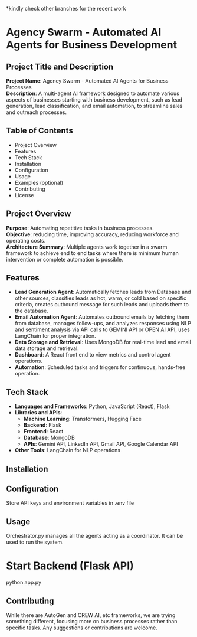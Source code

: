 *kindly check other branches for the recent work

# Agency Swarm - Automated AI Agents for Business Development

## Project Title and Description
**Project Name**: Agency Swarm - Automated AI Agents for Business Processes  
**Description**: A multi-agent AI framework designed to automate various aspects of businesses starting with business development, such as lead generation, lead classification, and email automation, to streamline sales and outreach processes.

## Table of Contents
- Project Overview
- Features
- Tech Stack
- Installation
- Configuration
- Usage
- Examples (optional)
- Contributing
- License

## Project Overview
**Purpose**: Automating repetitive tasks in business processes.  
**Objective**: reducing time, improving accuracy, reducing workforce and operating costs.  
**Architecture Summary**: Multiple agents work together in a swarm framework to achieve end to end tasks where there is minimum human intervention or complete automation is possible.

## Features
- **Lead Generation Agent**: Automatically fetches leads from Database and other sources, classifies leads as hot, warm, or cold based on specific criteria, creates outbound message for such leads and uploads them to the database.
- **Email Automation Agent**: Automates outbound emails by fetching them from database, manages follow-ups, and analyzes responses using NLP and sentiment analysis via API calls to GEMINI API or OPEN AI API, uses LangChain for proper integration.
- **Data Storage and Retrieval**: Uses MongoDB for real-time lead and email data storage and retrieval.
- **Dashboard**: A React front end to view metrics and control agent operations.
- **Automation**: Scheduled tasks and triggers for continuous, hands-free operation.

## Tech Stack
- **Languages and Frameworks**: Python, JavaScript (React), Flask
- **Libraries and APIs**:
    - **Machine Learning**: Transformers, Hugging Face
    - **Backend**: Flask
    - **Frontend**: React
    - **Database**: MongoDB
    - **APIs**: Gemini API, LinkedIn API, Gmail API, Google Calendar API
- **Other Tools**: LangChain for NLP operations

## Installation

## Configuration
Store API keys and environment variables in .env file

## Usage
Orchestrator.py manages all the agents acting as a coordinator. It can be used to run the system.

# Start Backend (Flask API)
python app.py

## Contributing
While there are AutoGen and CREW AI, etc frameworks, we are trying something different, focusing more on business processes rather than specific tasks. Any suggestions or contributions are welcome.

```
